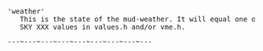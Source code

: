 <div class="mw-parser-output"><p><br />
<span id="weather"></span>
</p>
<pre>'weather'
   This is the state of the mud-weather. It will equal one of the
   SKY_XXX values in values.h and/or vme.h.
</pre>
<pre>---~---~---~---~---~---~---~---~---
</pre></div>